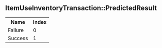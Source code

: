 ## ItemUseInventoryTransaction::PredictedResult

<table><tr><th>Name</th><th>Index</th><tr><td>Failure</td><td>0</td></tr><tr><td>Success</td><td>1</td></tr></table>